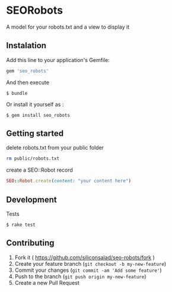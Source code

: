 # SEORobots

A model for your robots.txt and a view to display it

## Instalation

Add this line to your application's Gemfile:

```ruby
gem 'seo_robots'
```

And then execute

    $ bundle

Or install it yourself as :

    $ gem install seo_robots

## Getting started

delete robots.txt from your public folder

```sh
rm public/robots.txt
```

create a SEO::Robot record

```ruby
SEO::Robot.create(content: "your content here")
```

## Development

Tests

    $ rake test

## Contributing

1. Fork it ( https://github.com/siliconsalad/seo-robots/fork )
2. Create your feature branch (`git checkout -b my-new-feature`)
3. Commit your changes (`git commit -am 'Add some feature'`)
4. Push to the branch (`git push origin my-new-feature`)
5. Create a new Pull Request
